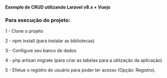 <h4> Exemplo de CRUD utilizando Laravel v8.x + Vuejs</h4>
<h3>Para execução do projeto:</h3>

<p>
1 - Clone o projeto
    </p>
    <p>
2 - npm install (para instalar as bibliotecas)
     </p>
    <p>
3 - Configure seu banco de dados
     </p>
    <p>
4 - php artisan migrate (para criar as tabelas para a utilização da aplicação)
     </p>
    <p>
5 - Efetue o registro do usuário para poder ter acesso  (Opção: Registro).
 </p>
    <p>
